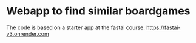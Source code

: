 # Webapp to find similar boardgames

The code is based on a starter app at the fastai course. https://fastai-v3.onrender.com